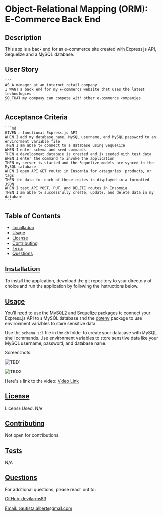 # Object-Relational Mapping (ORM): E-Commerce Back End
  
  ## Description
  
  This app is a back end for an e-commerce site created with Express.js API, Sequelize and a MySQL database.

  ## User Story

    ```
    AS A manager at an internet retail company
    I WANT a back end for my e-commerce website that uses the latest technologies
    SO THAT my company can compete with other e-commerce companies
    ```


  ## Acceptance Criteria

    ```md
    GIVEN a functional Express.js API
    WHEN I add my database name, MySQL username, and MySQL password to an environment variable file
    THEN I am able to connect to a database using Sequelize
    WHEN I enter schema and seed commands
    THEN a development database is created and is seeded with test data
    WHEN I enter the command to invoke the application
    THEN my server is started and the Sequelize models are synced to the MySQL database
    WHEN I open API GET routes in Insomnia for categories, products, or tags
    THEN the data for each of these routes is displayed in a formatted JSON
    WHEN I test API POST, PUT, and DELETE routes in Insomnia
    THEN I am able to successfully create, update, and delete data in my database
    ```
  
  ## Table of Contents 
  
  - [Installation](#installation)
  - [Usage](#usage)
  - [License](#license)
  - [Contributing](#contributing)
  - [Tests](#tests)
  - [Questions](#questions)
  
  ## [Installation](#table-of-contents)
  
  To install the application, download the git repository to your directory of choice and run the application by following the instructions below.
  
  ## [Usage](#table-of-contents)
  
  You’ll need to use the [MySQL2](https://www.npmjs.com/package/mysql2) and [Sequelize](https://www.npmjs.com/package/sequelize) packages to connect your Express.js API to a MySQL database and the [dotenv](https://www.npmjs.com/package/dotenv) package to use environment variables to store sensitive data.

  Use the `schema.sql` file in the `db` folder to create your database with MySQL shell commands. Use environment variables to store sensitive data like your MySQL username, password, and database name.

  Screenshots:

  ![TBD1](./Assets/1.png)

  ![TBD2](./Assets/2.png)

  Here's a link to the video: [Video Link](https://drive.google.com/file/)
  
  ## [License](#table-of-contents)

  License Used: N/A
 
  ## [Contributing](#table-of-contents)
  
  Not open for contributions.

  ## [Tests](#table-of-contents)
  
  N/A
  
  ## [Questions](#table-of-contents)
  
  For additional questions, please reach out to:

  [GitHub: devilarms83](https://github.com/devilarms83)

  [Email: bautista.albert@gmail.com](mailto:bautista.albert@gmail.com)

